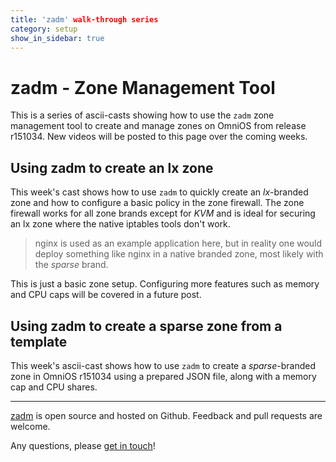 ```yaml
---
title: 'zadm' walk-through series
category: setup
show_in_sidebar: true
---
```


# zadm - Zone Management Tool

This is a series of ascii-casts showing how to use the `zadm` zone management
tool to create and manage zones on OmniOS from release r151034. New videos
will be posted to this page over the coming weeks.

## Using zadm to create an lx zone

This week's cast shows how to use `zadm` to quickly create an
_lx_-branded zone and how to configure a basic policy in the zone firewall.
The zone firewall works for all zone brands except for _KVM_ and is ideal for
securing an lx zone where the native iptables tools don't work.

> nginx is used as an example application here, but in reality one would
> deploy something like nginx in a native branded zone, most likely with
> the _sparse_ brand.

This is just a basic zone setup. Configuring more features such as memory
and CPU caps will be covered in a future post.

<script id="asciicast-360901" src="https://asciinema.org/a/360901.js" async>
</script>

## Using zadm to create a sparse zone from a template

This week's ascii-cast shows how to use `zadm` to create a
_sparse_-branded zone in OmniOS r151034 using a prepared JSON file,
along with a memory cap and CPU shares.

<script id="asciicast-aiXmHqbMqfoqGwiDIxbSv6Jcf"
    src="https://asciinema.org/a/aiXmHqbMqfoqGwiDIxbSv6Jcf.js" async>
</script>

---

<i class="fab fa-lg fa-pull-left fa-github"></i> [zadm](https://github.com/omniosorg/zadm) is open source and hosted on Github. Feedback and pull requests
are welcome.

Any questions, please [get in touch](/about/contact.html)!

